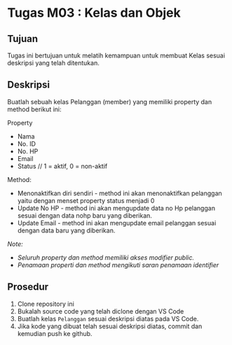 # Tugas M03 : Kelas dan Objek

## Tujuan

Tugas ini bertujuan untuk melatih kemampuan untuk membuat Kelas sesuai deskripsi yang telah ditentukan.

## Deskripsi

Buatlah sebuah kelas Pelanggan (member) yang memiliki property dan method berikut ini:

Property	
* Nama
* No. ID
* No. HP
* Email
* Status // 1 = aktif, 0 = non-aktif

Method:
* Menonaktifkan diri sendiri  - method ini akan menonaktifkan pelanggan yaitu dengan menset property status menjadi 0
* Update No HP - method ini akan mengupdate data no Hp pelanggan sesuai dengan data nohp baru yang diberikan.
* Update Email - method ini akan mengupdate email pelanggan sesuai dengan data baru yang diberikan.

_Note:_
* _Seluruh property dan method memiliki akses modifier public._
* _Penamaan properti dan method mengikuti saran penamaan identifier_

 ## Prosedur

 1. Clone repository ini
 2. Bukalah source code yang telah diclone dengan VS Code
 3. Buatlah kelas `Pelanggan` sesuai deskripsi diatas pada VS Code.
 4. Jika kode yang dibuat telah sesuai deskripsi diatas, commit dan kemudian push ke github.